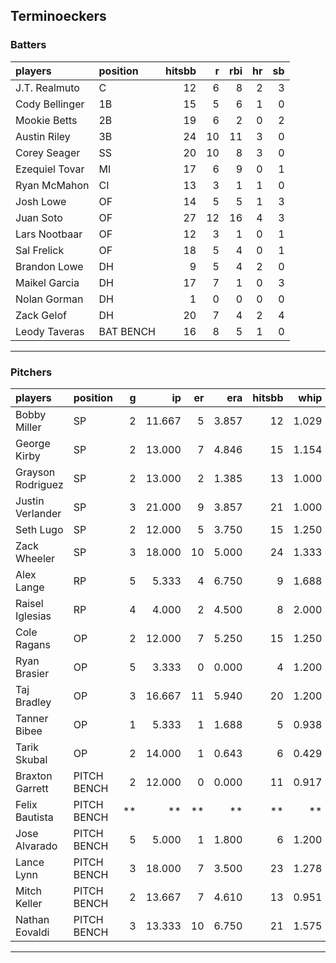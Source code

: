 ## Terminoeckers

### Batters

 
|players        |position  | hitsbb|  r| rbi| hr| sb| 
|:--------------|:---------|------:|--:|---:|--:|--:| 
|J.T. Realmuto  |C         |     12|  6|   8|  2|  3| 
|Cody Bellinger |1B        |     15|  5|   6|  1|  0| 
|Mookie Betts   |2B        |     19|  6|   2|  0|  2| 
|Austin Riley   |3B        |     24| 10|  11|  3|  0| 
|Corey Seager   |SS        |     20| 10|   8|  3|  0| 
|Ezequiel Tovar |MI        |     17|  6|   9|  0|  1| 
|Ryan McMahon   |CI        |     13|  3|   1|  1|  0| 
|Josh Lowe      |OF        |     14|  5|   5|  1|  3| 
|Juan Soto      |OF        |     27| 12|  16|  4|  3| 
|Lars Nootbaar  |OF        |     12|  3|   1|  0|  1| 
|Sal Frelick    |OF        |     18|  5|   4|  0|  1| 
|Brandon Lowe   |DH        |      9|  5|   4|  2|  0| 
|Maikel Garcia  |DH        |     17|  7|   1|  0|  3| 
|Nolan Gorman   |DH        |      1|  0|   0|  0|  0| 
|Zack Gelof     |DH        |     20|  7|   4|  2|  4| 
|Leody Taveras  |BAT BENCH |     16|  8|   5|  1|  0| 

* * *

### Pitchers

 
|players           |position    |  g|     ip| er|   era| hitsbb|  whip| so|  w| sv| 
|:-----------------|:-----------|--:|------:|--:|-----:|------:|-----:|--:|--:|--:| 
|Bobby Miller      |SP          |  2| 11.667|  5| 3.857|     12| 1.029| 14|  1|  0| 
|George Kirby      |SP          |  2| 13.000|  7| 4.846|     15| 1.154| 10|  1|  0| 
|Grayson Rodriguez |SP          |  2| 13.000|  2| 1.385|     13| 1.000| 14|  1|  0| 
|Justin Verlander  |SP          |  3| 21.000|  9| 3.857|     21| 1.000| 20|  1|  0| 
|Seth Lugo         |SP          |  2| 12.000|  5| 3.750|     15| 1.250| 14|  1|  0| 
|Zack Wheeler      |SP          |  3| 18.000| 10| 5.000|     24| 1.333| 15|  2|  0| 
|Alex Lange        |RP          |  5|  5.333|  4| 6.750|      9| 1.688|  6|  1|  2| 
|Raisel Iglesias   |RP          |  4|  4.000|  2| 4.500|      8| 2.000|  4|  1|  1| 
|Cole Ragans       |OP          |  2| 12.000|  7| 5.250|     15| 1.250| 12|  1|  0| 
|Ryan Brasier      |OP          |  5|  3.333|  0| 0.000|      4| 1.200|  3|  0|  0| 
|Taj Bradley       |OP          |  3| 16.667| 11| 5.940|     20| 1.200| 17|  0|  0| 
|Tanner Bibee      |OP          |  1|  5.333|  1| 1.688|      5| 0.938|  4|  0|  0| 
|Tarik Skubal      |OP          |  2| 14.000|  1| 0.643|      6| 0.429| 19|  2|  0| 
|Braxton Garrett   |PITCH BENCH |  2| 12.000|  0| 0.000|     11| 0.917| 14|  1|  0| 
|Felix Bautista    |PITCH BENCH | **|     **| **|    **|     **|    **| **| **| **| 
|Jose Alvarado     |PITCH BENCH |  5|  5.000|  1| 1.800|      6| 1.200|  8|  0|  3| 
|Lance Lynn        |PITCH BENCH |  3| 18.000|  7| 3.500|     23| 1.278| 15|  2|  0| 
|Mitch Keller      |PITCH BENCH |  2| 13.667|  7| 4.610|     13| 0.951| 13|  2|  0| 
|Nathan Eovaldi    |PITCH BENCH |  3| 13.333| 10| 6.750|     21| 1.575| 12|  1|  0| 


* * *


